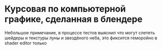 # Курсовая по компьютерной графике, сделанная в блендере

Небольшое примечание, в процессе тестов выяснил что могут слететь шейдеры и текстуры луны и звездёного неба, это фиксится геморойно в shader editor только
